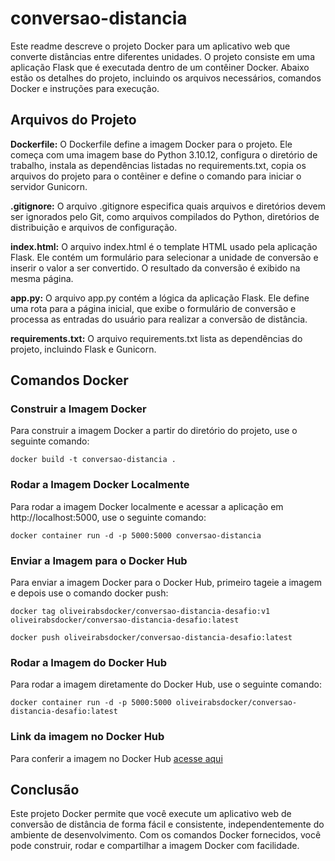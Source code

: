 # conversao-distancia

Este readme descreve o projeto Docker para um aplicativo web que converte distâncias entre diferentes unidades. O projeto consiste em uma aplicação Flask que é executada dentro de um contêiner Docker. Abaixo estão os detalhes do projeto, incluindo os arquivos necessários, comandos Docker e instruções para execução.

## Arquivos do Projeto

**Dockerfile:** O Dockerfile define a imagem Docker para o projeto. Ele começa com uma imagem base do Python 3.10.12, configura o diretório de trabalho, instala as dependências listadas no requirements.txt, copia os arquivos do projeto para o contêiner e define o comando para iniciar o servidor Gunicorn.

**.gitignore:** O arquivo .gitignore especifica quais arquivos e diretórios devem ser ignorados pelo Git, como arquivos compilados do Python, diretórios de distribuição e arquivos de configuração.

**index.html:** O arquivo index.html é o template HTML usado pela aplicação Flask. Ele contém um formulário para selecionar a unidade de conversão e inserir o valor a ser convertido. O resultado da conversão é exibido na mesma página.

**app.py:** O arquivo app.py contém a lógica da aplicação Flask. Ele define uma rota para a página inicial, que exibe o formulário de conversão e processa as entradas do usuário para realizar a conversão de distância.

**requirements.txt:** O arquivo requirements.txt lista as dependências do projeto, incluindo Flask e Gunicorn.

## Comandos Docker

### Construir a Imagem Docker

Para construir a imagem Docker a partir do diretório do projeto, use o seguinte comando:
```
docker build -t conversao-distancia .
```

### Rodar a Imagem Docker Localmente

Para rodar a imagem Docker localmente e acessar a aplicação em http://localhost:5000, use o seguinte comando:
```
docker container run -d -p 5000:5000 conversao-distancia
```

### Enviar a Imagem para o Docker Hub

Para enviar a imagem Docker para o Docker Hub, primeiro tageie a imagem e depois use o comando docker push:
```
docker tag oliveirabsdocker/conversao-distancia-desafio:v1 oliveirabsdocker/conversao-distancia-desafio:latest
```
```
docker push oliveirabsdocker/conversao-distancia-desafio:latest
```

### Rodar a Imagem do Docker Hub

Para rodar a imagem diretamente do Docker Hub, use o seguinte comando:

```
docker container run -d -p 5000:5000 oliveirabsdocker/conversao-distancia-desafio:latest
```
### Link da imagem no Docker Hub

Para conferir a imagem no Docker Hub [acesse aqui](https://hub.docker.com/r/oliveirabsdocker/conversao-distancia-desafio/tags)

## Conclusão

Este projeto Docker permite que você execute um aplicativo web de conversão de distância de forma fácil e consistente, independentemente do ambiente de desenvolvimento. Com os comandos Docker fornecidos, você pode construir, rodar e compartilhar a imagem Docker com facilidade.